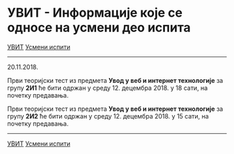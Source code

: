 # УВИТ - Информације које се односе на усмени део испита

[УВИТ](../../README.md) [Усмени испити](../README.md) 

---

20.11.2018.

Први теоријски тест из предмета **Увод у веб и интернет технологије** за групу **2И1** ће бити одржан у среду 12. децембра 2018. у 18 сати,  на почетку предавања.

Први теоријски тест из предмета **Увод у веб и интернет технологије** за групу **2И2** ће бити одржан у среду 12. децембра 2018. у 15 сати,  на почетку предавања.

---

[УВИТ](../../README.md) [Усмени испити](../README.md) 